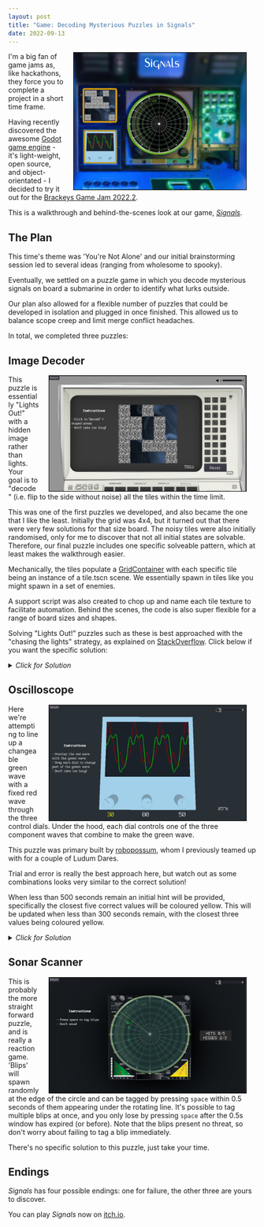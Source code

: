 ```yaml
---
layout: post
title: "Game: Decoding Mysterious Puzzles in Signals"
date: 2022-09-13
---
```


[<img style="float: right; border: 1px solid black" alt="Signals Screenshot." hspace="20" src="/assets/posts/signals/cover_image.png" width="350px">](/assets/posts/signals/cover_image.png)

I'm a big fan of game jams as, like hackathons, they force you to complete a project in a short time frame.

Having recently discovered the awesome [Godot game engine](https://godotengine.org/) - it's light-weight, open source, and object-orientated - I decided to try it out for the [Brackeys Game Jam 2022.2](https://itch.io/jam/brackeys-8).

This is a walkthrough and behind-the-scenes look at our game, [*Signals*](https://mattravenhall.itch.io/signals).

## The Plan
This time's theme was 'You're Not Alone' and our initial brainstorming session led to several ideas (ranging from wholesome to spooky).

Eventually, we settled on a puzzle game in which you decode mysterious signals on board a submarine in order to identify what lurks outside.

Our plan also allowed for a flexible number of puzzles that could be developed in isolation and plugged in once finished. This allowed us to balance scope creep and limit merge conflict headaches.

In total, we completed three puzzles:

## Image Decoder
[<img style="float: right; border: 1px solid black" alt="Audio Decoder Screenshot." hspace="20" src="/assets/posts/signals/image_decoder.png" width="400px">](/assets/posts/signals/image_decoder.png)

This puzzle is essentially "Lights Out!" with a hidden image rather than lights. Your goal is to "decode" (i.e. flip to the side without noise) all the tiles within the time limit.

This was one of the first puzzles we developed, and also became the one that I like the least. Initially the grid was 4x4, but it turned out that there were very few solutions for that size board. The noisy tiles were also initially randomised, only for me to discover that not all initial states are solvable. Therefore, our final puzzle includes one specific solveable pattern, which at least makes the walkthrough easier.

Mechanically, the tiles populate a [GridContainer](https://docs.godotengine.org/en/stable/classes/class_gridcontainer.html) with each specific tile being an instance of a tile.tscn scene. We essentially spawn in tiles like you might spawn in a set of enemies.

A support script was also created to chop up and name each tile texture to facilitate automation. Behind the scenes, the code is also super flexible for a range of board sizes and shapes.

Solving "Lights Out!" puzzles such as these is best approached with the "chasing the lights" strategy, as explained on [StackOverflow](https://gaming.stackexchange.com/questions/11123/strategy-for-solving-lights-out-puzzle). Click below if you want the specific solution:

<details>
        <summary><i>Click for Solution</i></summary>
        Press the tiles with green crosses as shown below:
        <a href="/assets/posts/signals/image_solution.png"><img style="border: 1px solid black" alt="Image Decoder Solution." hspace="20" src="/assets/posts/signals/image_solution.png" width="450px"></a>
</details>

## Oscilloscope
[<img style="float: right; border: 1px solid black" alt="Oscilloscope Screenshot." hspace="20" src="/assets/posts/signals/oscilloscope.png" width="400px">](/assets/posts/signals/oscilloscope.png)

Here we're attempting to line up a changeable green wave with a fixed red wave through the three control dials. Under the hood, each dial controls one of the three component waves that combine to make the green wave.

This puzzle was primary built by [robopossum](https://github.com/robopossum), whom I previously teamed up with for a couple of Ludum Dares.

Trial and error is really the best approach here, but watch out as some combinations looks very similar to the correct solution!

When less than 500 seconds remain an initial hint will be provided, specifically the closest five correct values will be coloured yellow. This will be updated when less than 300 seconds remain, with the closest three values being coloured yellow.

<details>
        <summary><i>Click for Solution</i></summary>
        <pre>40 10 80</pre>
</details>

## Sonar Scanner
[<img style="float: right; border: 1px solid black" alt="Sonar Scanner Screenshot." hspace="20" src="/assets/posts/signals/sonar_scanner.png" width="400px">](/assets/posts/signals/sonar_scanner.png)

This is probably the more straight forward puzzle, and is really a reaction game. 'Blips' will spawn randomly at the edge of the circle and can be tagged by pressing `space` within 0.5 seconds of them appearing under the rotating line. It's possible to tag multiple blips at once, and you only lose by pressing `space` after the 0.5s window has expired (or before). Note that the blips present no threat, so don't worry about failing to tag a blip immediately.

There's no specific solution to this puzzle, just take your time.

## Endings
*Signals* has four possible endings: one for failure, the other three are yours to discover.

You can play *Signals* now on [itch.io](https://mattravenhall.itch.io/signals).
